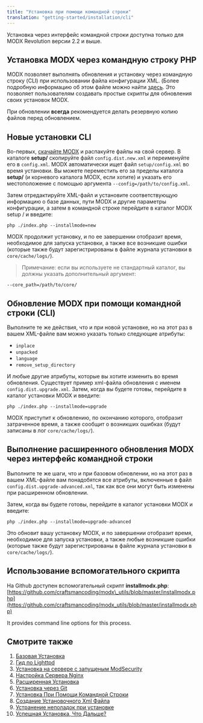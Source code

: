```yaml
---
title: "Установка при помощи командной строки"
translation: "getting-started/installation/cli"
---
```


Установка через интерфейс командной строки доступна только для MODX Revolution версии 2.2 и выше.

## Установка MODX через командную строку PHP

MODX позволяет выполнять обновления и установку через командную строку (CLI) при использовании файла конфигурации XML. (Более подробную информацию об этом файле можно найти [здесь](getting-started/installation/cli/config.xml "XML-файл конфигурации установки"). Это позволяет пользователям создавать простые скрипты для обновления своих установок MODX.

При обновлении **всегда** рекомендуется делать резервную копию файлов перед обновлением.

## Новые установки CLI

Во-первых, [скачайте MODX](https://modx.com/download/) и распакуйте файлы на свой сервер. В каталоге **setup/** скопируйте файл `config.dist.new.xml` и переименуйте его в `config.xml`. MODX автоматически ищет файл `setup/config.xml` во время установки. Вы можете переместить его за пределы каталога **setup/** (и корневого каталога MODX, если хотите) и указать его местоположение с помощью аргумента `--config=/path/to/config.xml`.

Затем отредактируйте XML-файл и установите соответствующую информацию о базе данных, пути MODX и другие параметры конфигурации, а затем в командной строке перейдите в каталог MODX setup / и введите:

``` shell
php ./index.php --installmode=new
```

MODX продолжит установку, и по ее завершении отобразит время, необходимое для запуска установки, а также все возникшие ошибки (которые также будут зарегистрированы в файле журнала установки в `core/cache/logs/`).

> Примечание: если вы используете не стандартный каталог, вы должны указать дополнительный аргумент:

``` shell
--core_path=/path/to/core/
```

## Обновление MODX при помощи командной строки (CLI)

Выполните те же действия, что и при новой установке, но на этот раз в вашем XML-файле вам можно указать только следующие атрибуты:

- `inplace`
- `unpacked`
- `language`
- `remove_setup_directory`

И любые другие атрибуты, которые вы хотите изменить во время обновления. Существует пример xml-файла обновления с именем `config.dist.upgrade.xml`.
Затем, когда вы будете готовы, перейдите в каталог установки MODX и введите:

``` shell
php ./index.php --installmode=upgrade
```

MODX приступит к обновлению, по окончанию которого, отобразит затраченное время, а также сообщит о возникших ошибках (будут записаны в лог `core/cache/logs/`).

## Выполнение расширенного обновления MODX через интерфейс командной строки

Выполните те же шаги, что и при базовом обновлении, но на этот раз в вашем XML-файле вам понадобятся все атрибуты, включенные в файл `config.dist.upgrade-advanced.xml`, так как все они могут быть изменены при расширенном обновлении.

Затем, когда вы будете готовы, перейдите в каталог установки MODX и введите:

``` shell
php ./index.php --installmode=upgrade-advanced
```

Это обновит вашу установку MODX, и по завершении отобразит время, необходимое для запуска установки, а также любые возникшие ошибки (которые также будут зарегистрированы в файле журнала установки в `core/cache/logs/`).

## Использование вспомогательного скрипта

На Github доступен вспомогательный скрипт **installmodx.php**: [https://github.com/craftsmancoding/modx\_utils/blob/master/installmodx.php](https://github.com/craftsmancoding/modx_utils/blob/master/installmodx.php)

It provides command line options for this process.

## Смотрите также

1. [Базовая Установка](getting-started/installation/standard)
2. [Гид по Lighttpd](getting-started/friendly-urls/lighttpd)
3. [Установка на сервере с запущеным ModSecurity](getting-started/installation/troubleshooting/modsecurity)
4. [Настройка Сервера Nginx](getting-started/friendly-urls/nginx)
5. [Расширенная Установка](getting-started/installation/advanced)
6. [Установка через Git](getting-started/installation/git)
7. [Установка При Помощи Командной Строки](getting-started/installation/cli)
8. [Создание Установочного Xml Файла](getting-started/installation/cli/config.xml)
9. [Устранение неполадок при установке](getting-started/installation/troubleshooting)
10. [Успешная Установка, Что Дальше?](getting-started/getting-started)
